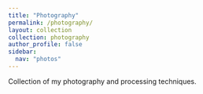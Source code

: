 ```yaml
---
title: "Photography"
permalink: /photography/
layout: collection
collection: photography
author_profile: false
sidebar:
  nav: "photos"
---
```


Collection of my photography and processing techniques.
